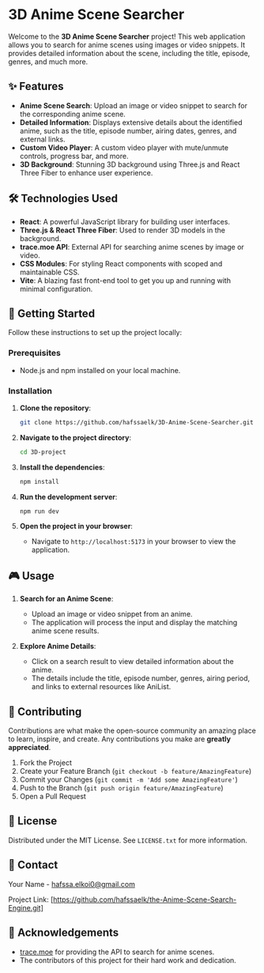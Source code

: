 
# 3D Anime Scene Searcher

Welcome to the **3D Anime Scene Searcher** project! This web application allows you to search for anime scenes using images or video snippets. It provides detailed information about the scene, including the title, episode, genres, and much more.

## ✨ Features

- **Anime Scene Search**: Upload an image or video snippet to search for the corresponding anime scene.
- **Detailed Information**: Displays extensive details about the identified anime, such as the title, episode number, airing dates, genres, and external links.
- **Custom Video Player**: A custom video player with mute/unmute controls, progress bar, and more.
- **3D Background**: Stunning 3D background using Three.js and React Three Fiber to enhance user experience.

## 🛠️ Technologies Used

- **React**: A powerful JavaScript library for building user interfaces.
- **Three.js & React Three Fiber**: Used to render 3D models in the background.
- **trace.moe API**: External API for searching anime scenes by image or video.
- **CSS Modules**: For styling React components with scoped and maintainable CSS.
- **Vite**: A blazing fast front-end tool to get you up and running with minimal configuration.

## 🚀 Getting Started

Follow these instructions to set up the project locally:

### Prerequisites

- Node.js and npm installed on your local machine.

### Installation

1. **Clone the repository**:
   ```bash
   git clone https://github.com/hafssaelk/3D-Anime-Scene-Searcher.git
   ```

2. **Navigate to the project directory**:
   ```bash
   cd 3D-project
   ```

3. **Install the dependencies**:
   ```bash
   npm install
   ```

4. **Run the development server**:
   ```bash
   npm run dev
   ```

5. **Open the project in your browser**:
   - Navigate to `http://localhost:5173` in your browser to view the application.

## 🎮 Usage

1. **Search for an Anime Scene**:
   - Upload an image or video snippet from an anime.
   - The application will process the input and display the matching anime scene results.

2. **Explore Anime Details**:
   - Click on a search result to view detailed information about the anime.
   - The details include the title, episode number, genres, airing period, and links to external resources like AniList.

## 🤝 Contributing

Contributions are what make the open-source community an amazing place to learn, inspire, and create. Any contributions you make are **greatly appreciated**.

1. Fork the Project
2. Create your Feature Branch (`git checkout -b feature/AmazingFeature`)
3. Commit your Changes (`git commit -m 'Add some AmazingFeature'`)
4. Push to the Branch (`git push origin feature/AmazingFeature`)
5. Open a Pull Request

## 📜 License

Distributed under the MIT License. See `LICENSE.txt` for more information.

## 📧 Contact

Your Name - [hafssa.elkoi0@gmail.com](mailto:hafssa.elkoi0@gmail.com)

Project Link: [https://github.com/hafssaelk/the-Anime-Scene-Search-Engine.git]

## 🙏 Acknowledgements

- [trace.moe](https://trace.moe/) for providing the API to search for anime scenes.
- The contributors of this project for their hard work and dedication.
